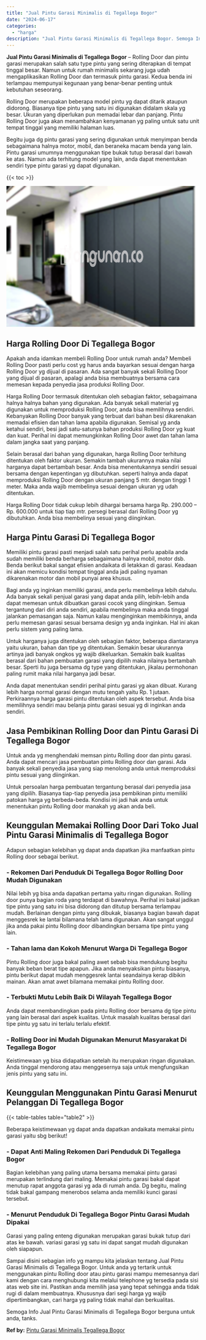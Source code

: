 ```yaml
---
title: "Jual Pintu Garasi Minimalis di Tegallega Bogor"
date: "2024-06-17"
categories: 
  - "harga"
description: "Jual Pintu Garasi Minimalis di Tegallega Bogor. Semoga Info Jual Pintu Garasi Minimalis di Tegallega Bogor berguna untuk anda, tanks...."
---
```


**Jual Pintu Garasi Minimalis di Tegallega Bogor** – Rolling Door dan pintu garasi merupakan salah satu type pintu yang sering diterapkan di tempat tinggal besar. Namun untuk rumah minimalis sekarang juga udah mengaplikasikan Rolling Door dan termasuk pintu garasi. Kedua benda ini terlampau mempunyai kegunaan yang benar-benar penting untuk kebutuhan seseorang.

Rolling Door merupakan beberapa model pintu yg dapat ditarik ataupun didorong. Biasanya tipe pintu yang satu ini digunakan didalam skala yg besar. Ukuran yang diperlukan pun memadai lebar dan panjang. Pintu Rolling Door juga akan menambahkan kenyamanan yg paling untuk satu unit tempat tinggal yang memiliki halaman luas.

Begitu juga dg pintu garasi yang sering digunakan untuk menyimpan benda sebagaimana halnya motor, mobil, dan beraneka macam benda yang lain. Pintu garasi umumnya menggunakan tipe bukak tutup berasal dari bawah ke atas. Namun ada terhitung model yang lain, anda dapat menentukan sendiri type pintu garasi yg dapat digunakan.

{{< toc >}}

![Jual Pintu Garasi Minimalis di Tegallega Bogor](/images/pintu-garasi-57.png)

## Harga Rolling Door Di Tegallega Bogor

Apakah anda idamkan membeli Rolling Door untuk rumah anda? Membeli Rolling Door pasti perlu cost yg harus anda bayarkan sesuai dengan harga Rolling Door yg dijual di pasaran. Ada sangat banyak sekali Rolling Door yang dijual di pasaran, apalagi anda bisa membuatnya bersama cara memesan kepada penyedia jasa produksi Rolling Door.

Harga Rolling Door termasuk ditentukan oleh sebagian faktor, sebagaimana halnya halnya bahan yang digunakan. Ada banyak sekali material yg digunakan untuk memproduksi Rolling Door, anda bisa memilihnya sendiri. Kebanyakan Rolling Door banyak yang terbuat dari bahan besi dikarenakan memadai efisien dan tahan lama apabila digunakan. Semisal yg anda ketahui sendiri, besi jadi satu-satunya bahan produksi Rolling Door yg kuat dan kuat. Perihal ini dapat memungkinkan Rolling Door awet dan tahan lama dalam jangka saat yang panjang.

Selain berasal dari bahan yang digunakan, harga Rolling Door terhitung ditentukan oleh faktor ukuran. Semakin tambah ukurannya maka nilai harganya dapat bertambah besar. Anda bisa menentukannya sendiri sesuai bersama dengan kepentingan yg dibutuhkan. seperti halnya anda dapat memproduksi Rolling Door dengan ukuran panjang 5 mtr. dengan tinggi 1 meter. Maka anda wajib membelinya sesuai dengan ukuran yg udah ditentukan.

Harga Rolling Door tidak cukup lebih dihargai bersama harga Rp. 290.000 – Rp. 600.000 untuk tiap tiap mtr. persegi berasal dari Rolling Door yg dibutuhkan. Anda bisa membelinya sesuai yang diinginkan.

## Harga Pintu Garasi Di Tegallega Bogor

Memiliki pintu garasi pasti menjadi salah satu perihal perlu apabila anda sudah memiliki benda berharga sebagaimana halnya mobil, motor dsb. Benda berikut bakal sangat efisien andaikata di letakkan di garasi. Keadaan ini akan memicu kondisi tempat tinggal anda jadi paling nyaman dikarenakan motor dan mobil punyai area khusus.

Bagi anda yg inginkan memiliki garasi, anda perlu membelinya lebih dahulu. Ada banyak sekali penjual garasi yang dapat anda pilih, lebih-lebih anda dapat memesan untuk dibuatkan garasi cocok yang diinginkan. Semua tergantung dari diri anda sendiri, apabila membelinya maka anda tinggal jalankan pemasangan saja. Namun kalau menginginkan membikinnya, anda perlu memesan garasi sesuai bersama design yg anda inginkan. Hal ini akan perlu sistem yang paling lama.

Untuk harganya juga ditentukan oleh sebagian faktor, beberapa diantaranya yaitu ukuran, bahan dan tipe yg ditentukan. Semakin besar ukurannya artinya jadi banyak ongkos yg wajib dikeluarkan. Semakin baik kualitas berasal dari bahan pembuatan garasi yang dipilih maka nilainya bertambah besar. Sperti itu juga bersama dg type yang ditentukan, jikalau permohonan paling rumit maka nilai harganya jadi besar.

Anda dapat menentukan sendiri perihal pintu garasi yg akan dibuat. Kurang lebih harga normal garasi dengan mutu tengah yaitu Rp. 1 jutaan. Perkiraannya harga garasi pintu ditentukan oleh aspek tersebut. Anda bisa memilihnya sendiri mau belanja pintu garasi sesuai yg di inginkan anda sendiri.

## Jasa Pembikinan Rolling Door dan Pintu Garasi Di Tegallega Bogor

Untuk anda yg menghendaki memsan pintu Rolling door dan pintu garasi. Anda dapat mencari jasa pembuatan pintu Rolling door dan garasi. Ada banyak sekali penyedia jasa yang siap menolong anda untuk memproduksi pintu sesuai yang diinginkan.

Untuk persoalan harga pembuatan tergantung berasal dari penyedia jasa yang dipilih. Biasanya tiap-tiap penyedia jasa pembikinan pintu memiliki patokan harga yg berbeda-beda. Kondisi ini jadi hak anda untuk menentukan pintu Rolling door manakah yg akan anda beli.

## Keunggulan Memakai Rolling Door Dari Toko Jual Pintu Garasi Minimalis di Tegallega Bogor

Adapun sebagian kelebihan yg dapat anda dapatkan jika manfaatkan pintu Rolling door sebagai berikut.

### \- Rekomen Dari Penduduk Di Tegallega Bogor Rolling Door Mudah Digunakan

Nilai lebih yg bisa anda dapatkan pertama yaitu ringan digunakan. Rolling door punya bagian roda yang terdapat di bawahnya. Perihal ini bakal jadikan tipe pintu yang satu ini bisa didorong dan ditutup bersama terlampau mudah. Berlainan dengan pintu yang dibukak, biasanya bagian bawah dapat menggesrek ke lantai bilamana telah lama digunakan. Akan sangat unggul jika anda pakai pintu Rolling door dibandingkan bersama tipe pintu yang lain.

### \- Tahan lama dan Kokoh Menurut Warga Di Tegallega Bogor

Pintu Rolling door juga bakal paling awet sebab bisa mendukung begitu banyak beban berat tipe apapun. Jika anda menyaksikan pintu biasanya, pintu berikut dapat mudah menggesrek lantai seandainya kerap dibikin mainan. Akan amat awet bilamana memakai pintu Rolling door.

### \- Terbukti Mutu Lebih Baik Di Wilayah Tegallega Bogor

Anda dapat membandingkan pada pintu Rolling door bersama dg tipe pintu yang lain berasal dari aspek kualitas. Untuk masalah kualitas berasal dari tipe pintu yg satu ini terlalu terlalu efektif.

### \- Rolling Door ini Mudah Digunakan Menurut Masyarakat Di Tegallega Bogor

Keistimewaan yg bisa didapatkan setelah itu merupakan ringan digunakan. Anda tinggal mendorong atau menggesernya saja untuk mengfungsikan jenis pintu yang satu ini.

## Keunggulan Menggunakan Pintu Garasi Menurut Pelanggan Di Tegallega Bogor

{{< table-tables table="table2" >}}

Beberapa keistimewaan yg dapat anda dapatkan andaikata memakai pintu garasi yaitu sbg berikut!

### \- Dapat Anti Maling Rekomen Dari Penduduk Di Tegallega Bogor

Bagian kelebihan yang paling utama bersama memakai pintu garasi merupakan terlindung dari maling. Memakai pintu garasi bakal dapat menutup rapat anggota garasi yg ada di rumah anda. Dg begitu, maling tidak bakal gampang menerobos selama anda memiliki kunci garasi tersebut.

### \- Menurut Penduduk Di Tegallega Bogor Pintu Garasi Mudah Dipakai

Garasi yang paling enteng digunakan merupakan garasi bukak tutup dari atas ke bawah. variasi garasi yg satu ini dapat sangat mudah digunakan oleh siapapun.

Sampai disini sebagian info yg mampu kita jelaskan tentang Jual Pintu Garasi Minimalis di Tegallega Bogor. Untuk anda yg tertarik untuk menggunakan pintu Rolling door atau pintu garasi mampu memesannya dari kami dengan cara menghubungi kita melalui telephone yg tersedia pada sisi atas web site ini. Pastikan anda memilih jasa yang tepat sehingga anda tidak rugi di dalam membuatnya. Khususnya dari segi harga yg wajib dipertimbangkan, cari harga yg paling tidak mahal dan berkualitas.

Semoga Info Jual Pintu Garasi Minimalis di Tegallega Bogor berguna untuk anda, tanks.

**Ref by:** [Pintu Garasi Minimalis Tegallega Bogor](https://id.wikipedia.org/wiki/Pintu)
